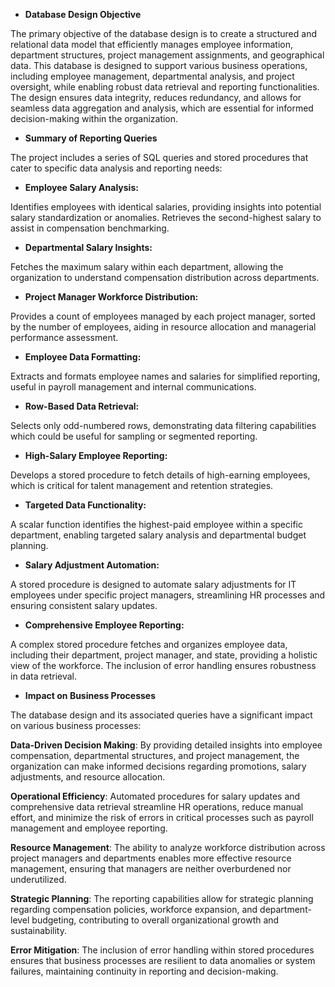 - **Database Design Objective**

The primary objective of the database design is to create a structured and relational data model that efficiently manages employee information, department structures, project management assignments, and geographical data. This database is designed to support various business operations, including employee management, departmental analysis, and project oversight, while enabling robust data retrieval and reporting functionalities. The design ensures data integrity, reduces redundancy, and allows for seamless data aggregation and analysis, which are essential for informed decision-making within the organization.

- **Summary of Reporting Queries**

The project includes a series of SQL queries and stored procedures that cater to specific data analysis and reporting needs:

- **Employee Salary Analysis:**

Identifies employees with identical salaries, providing insights into potential salary standardization or anomalies.
Retrieves the second-highest salary to assist in compensation benchmarking.

- **Departmental Salary Insights:**

Fetches the maximum salary within each department, allowing the organization to understand compensation distribution across departments.

- **Project Manager Workforce Distribution:**

Provides a count of employees managed by each project manager, sorted by the number of employees, aiding in resource allocation and managerial performance assessment.

- **Employee Data Formatting:**

Extracts and formats employee names and salaries for simplified reporting, useful in payroll management and internal communications.

- **Row-Based Data Retrieval:**

Selects only odd-numbered rows, demonstrating data filtering capabilities which could be useful for sampling or segmented reporting.

- **High-Salary Employee Reporting:**

Develops a stored procedure to fetch details of high-earning employees, which is critical for talent management and retention strategies.

- **Targeted Data Functionality:**

A scalar function identifies the highest-paid employee within a specific department, enabling targeted salary analysis and departmental budget planning.

- **Salary Adjustment Automation:**

A stored procedure is designed to automate salary adjustments for IT employees under specific project managers, streamlining HR processes and ensuring consistent salary updates.

- **Comprehensive Employee Reporting:**

A complex stored procedure fetches and organizes employee data, including their department, project manager, and state, providing a holistic view of the workforce. The inclusion of error handling ensures robustness in data retrieval.

- **Impact on Business Processes**

The database design and its associated queries have a significant impact on various business processes:

**Data-Driven Decision Making**: By providing detailed insights into employee compensation, departmental structures, and project management, the organization can make informed decisions regarding promotions, salary adjustments, and resource allocation.

**Operational Efficiency**: Automated procedures for salary updates and comprehensive data retrieval streamline HR operations, reduce manual effort, and minimize the risk of errors in critical processes such as payroll management and employee reporting.

**Resource Management**: The ability to analyze workforce distribution across project managers and departments enables more effective resource management, ensuring that managers are neither overburdened nor underutilized.

**Strategic Planning**: The reporting capabilities allow for strategic planning regarding compensation policies, workforce expansion, and department-level budgeting, contributing to overall organizational growth and sustainability.

**Error Mitigation**: The inclusion of error handling within stored procedures ensures that business processes are resilient to data anomalies or system failures, maintaining continuity in reporting and decision-making.
